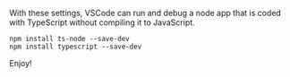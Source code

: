 With these settings, VSCode can run and debug a node app that is coded with TypeScript without compiling it to JavaScript.

    npm install ts-node --save-dev
    npm install typescript --save-dev

Enjoy! 
